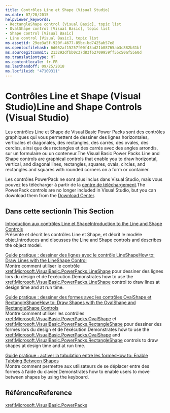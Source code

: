 ```yaml
---
title: Contrôles Line et Shape (Visual Studio)
ms.date: 07/20/2015
helpviewer_keywords:
- RectangleShape control [Visual Basic], topic list
- OvalShape control [Visual Basic], topic list
- Shape control [Visual Basic]
- Line control [Visual Basic], topic list
ms.assetid: 29ee3a5f-920f-4677-85bc-bd7425ab57e8
ms.openlocfilehash: 6d052af15257f00f43ad21b08765ab3c882b31bf
ms.sourcegitcommit: 213292dfbb0c37d83f62709959ff55c50af5560d
ms.translationtype: MT
ms.contentlocale: fr-FR
ms.lasthandoff: 09/25/2018
ms.locfileid: "47109311"
---
```

# <a name="line-and-shape-controls-visual-studio"></a><span data-ttu-id="60614-102">Contrôles Line et Shape (Visual Studio)</span><span class="sxs-lookup"><span data-stu-id="60614-102">Line and Shape Controls (Visual Studio)</span></span>
<span data-ttu-id="60614-103">Les contrôles Line et Shape de Visual Basic Power Packs sont des contrôles graphiques qui vous permettent de dessiner des lignes horizontales, verticales et diagonales, des rectangles, des carrés, des ovales, des cercles, ainsi que des rectangles et des carrés avec des angles arrondis, sur un formulaire ou un conteneur.</span><span class="sxs-lookup"><span data-stu-id="60614-103">The Visual Basic Power Packs Line and Shape controls are graphical controls that enable you to draw horizontal, vertical, and diagonal lines, rectangles, squares, ovals, circles, and rectangles and squares with rounded corners on a form or container.</span></span>  
  
 <span data-ttu-id="60614-104">Les contrôles PowerPack ne sont plus inclus dans Visual Studio, mais vous pouvez les télécharger à partir de la [centre de téléchargement](https://www.microsoft.com/en-us/download/details.aspx?id=25169).</span><span class="sxs-lookup"><span data-stu-id="60614-104">The PowerPack controls are no longer included in Visual Studio, but you can download them from the [Download Center](https://www.microsoft.com/en-us/download/details.aspx?id=25169).</span></span>  
  
## <a name="in-this-section"></a><span data-ttu-id="60614-105">Dans cette section</span><span class="sxs-lookup"><span data-stu-id="60614-105">In This Section</span></span>  
 [<span data-ttu-id="60614-106">Introduction aux contrôles Line et Shape</span><span class="sxs-lookup"><span data-stu-id="60614-106">Introduction to the Line and Shape Controls</span></span>](../../../visual-basic/developing-apps/windows-forms/introduction-to-the-line-and-shape-controls-visual-studio.md)  
 <span data-ttu-id="60614-107">Présente et décrit les contrôles Line et Shape, et décrit le modèle objet.</span><span class="sxs-lookup"><span data-stu-id="60614-107">Introduces and discusses the Line and Shape controls and describes the object model.</span></span>  
  
 [<span data-ttu-id="60614-108">Guide pratique : dessiner des lignes avec le contrôle LineShape</span><span class="sxs-lookup"><span data-stu-id="60614-108">How to: Draw Lines with the LineShape Control</span></span>](../../../visual-basic/developing-apps/windows-forms/how-to-draw-lines-with-the-lineshape-control-visual-studio.md)  
 <span data-ttu-id="60614-109">Montre comment utiliser le contrôle <xref:Microsoft.VisualBasic.PowerPacks.LineShape> pour dessiner des lignes lors du design et de l’exécution.</span><span class="sxs-lookup"><span data-stu-id="60614-109">Demonstrates how to use the <xref:Microsoft.VisualBasic.PowerPacks.LineShape> control to draw lines at design time and at run time.</span></span>  
  
 [<span data-ttu-id="60614-110">Guide pratique : dessiner des formes avec les contrôles OvalShape et RectangleShape</span><span class="sxs-lookup"><span data-stu-id="60614-110">How to: Draw Shapes with the OvalShape and RectangleShape Controls</span></span>](../../../visual-basic/developing-apps/windows-forms/how-to-draw-shapes-with-the-ovalshape-and-rectangleshape-controls.md)  
 <span data-ttu-id="60614-111">Montre comment utiliser les contrôles <xref:Microsoft.VisualBasic.PowerPacks.OvalShape> et <xref:Microsoft.VisualBasic.PowerPacks.RectangleShape> pour dessiner des formes lors du design et de l’exécution.</span><span class="sxs-lookup"><span data-stu-id="60614-111">Demonstrates how to use the <xref:Microsoft.VisualBasic.PowerPacks.OvalShape> and <xref:Microsoft.VisualBasic.PowerPacks.RectangleShape> controls to draw shapes at design time and at run time.</span></span>  
  
 [<span data-ttu-id="60614-112">Guide pratique : activer la tabulation entre les formes</span><span class="sxs-lookup"><span data-stu-id="60614-112">How to: Enable Tabbing Between Shapes</span></span>](../../../visual-basic/developing-apps/windows-forms/how-to-enable-tabbing-between-shapes-visual-studio.md)  
 <span data-ttu-id="60614-113">Montre comment permettre aux utilisateurs de se déplacer entre des formes à l’aide du clavier.</span><span class="sxs-lookup"><span data-stu-id="60614-113">Demonstrates how to enable users to move between shapes by using the keyboard.</span></span>  
  
## <a name="reference"></a><span data-ttu-id="60614-114">Référence</span><span class="sxs-lookup"><span data-stu-id="60614-114">Reference</span></span>  
 <xref:Microsoft.VisualBasic.PowerPacks>
